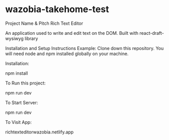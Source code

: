 # wazobia-takehome-test
Project Name & Pitch
Rich Text Editor

An application used to write and edit text on the DOM. 
Built with  react-draft-wysiwyg library 


Installation and Setup Instructions
Example:
Clone down this repository. You will need node and npm installed globally on your machine.

Installation:

npm install

To Run this project:

npm run dev

To Start Server:

npm run dev

To Visit App:

richtexteditorwazobia.netlify.app

